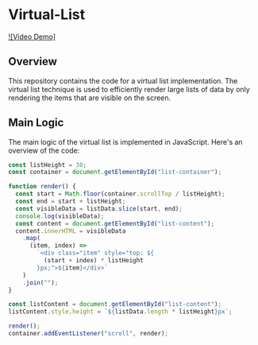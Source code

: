 # Virtual-List

[![Video Demo]](./react-performance.mp4)


## Overview

This repository contains the code for a virtual list implementation. The virtual list technique is used to efficiently render large lists of data by only rendering the items that are visible on the screen.

## Main Logic

The main logic of the virtual list is implemented in JavaScript. Here's an overview of the code:

```javascript
const listHeight = 30;
const container = document.getElementById("list-container");

function render() {
  const start = Math.floor(container.scrollTop / listHeight);
  const end = start + listHeight;
  const visibleData = listData.slice(start, end);
  console.log(visibleData);
  const content = document.getElementById("list-content");
  content.innerHTML = visibleData
    .map(
      (item, index) =>
        `<div class="item" style="top: ${
          (start + index) * listHeight
        }px;">${item}</div>`
    )
    .join("");
}

const listContent = document.getElementById("list-content");
listContent.style.height = `${listData.length * listHeight}px`;

render();
container.addEventListener("scroll", render);
```
